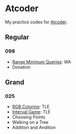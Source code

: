 # Atcoder

My practice codes for [Atcoder](https://atcoder.jp).

## Regular

### 098

- [Range Minimum Queries](https://atcoder.jp/contests/arc098/tasks/arc098_c): WA
- Donation

## Grand

### 025

- [RGB Coloring](https://atcoder.jp/contests/agc025/tasks/agc025_b): TLE
- [Interval Game](https://atcoder.jp/contests/agc025/tasks/agc025_c): TLE
- Choosing Points
- Walking on a Tree
- Addition and Andition
